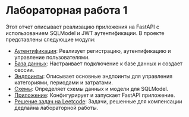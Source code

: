 # Лабораторная работа 1

Этот отчет описывает реализацию приложения на FastAPI с использованием SQLModel и JWT аутентификации. В проекте представлены следующие модули:

- [Аутентификация](auth.md): Реализует регистрацию, аутентификацию и управление пользователями.
- [База данных](db.md): Настраивает подключение к базе данных и создает сессии.
- [Эндпоинты](endpoints.md): Описывает основные эндпоинты для управления категориями, периодами и затратами.
- [Схемы](schemas.md): Определяет схемы данных и модели для SQLModel.
- [Приложение](main.md): Конфигурирует и запускает FastAPI приложение.
- [Решение задач на Leetcode](leetcode.md): Задачи, решенные для компенсации дедлайна лабораторной работы.
